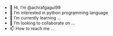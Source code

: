 - 👋 Hi, I’m @achrafgagui99
- 👀 I’m interested in python programming language
- 🌱 I’m currently learning ...
- 💞️ I’m looking to collaborate on ...
- 📫 How to reach me ...

<!---
achrafgagui99/achrafgagui99 is a ✨ special ✨ repository because its `README.md` (this file) appears on your GitHub profile.
You can click the Preview link to take a look at your changes.
--->

